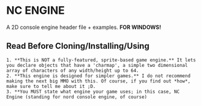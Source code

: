 # NC ENGINE
 A 2D console engine header file + examples. **FOR WINDOWS!**

## Read Before Cloning/Installing/Using
    1. **This is NOT a fully-featured, sprite-based game engine.** It lets you declare objects that have a 'charmap', a simple two dimensional array of characters of any width/height up to 64.
    2. **This engine is designed for simpler games.** I do not recommend making the next big MMO with this. Of course, if you find out *how*, make sure to tell me about it ;D.
    3. **You MUST state what engine your game uses; in this case, NC Engine (standing for nord console engine, of course)